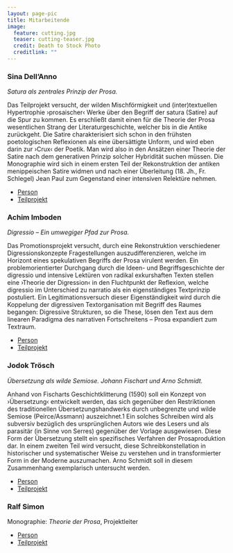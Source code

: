 ```yaml
---
layout: page-pic
title: Mitarbeitende
image:
  feature: cutting.jpg
  teaser: cutting-teaser.jpg
  credit: Death to Stock Photo
  creditlink: ""
---
```

### Sina Dell’Anno

*Satura als zentrales Prinzip der Prosa.*

Das Teilprojekt versucht, der wilden Mischförmigkeit und (inter)textuellen Hypertrophie ›prosaischer‹ Werke über den Begriff der satura (Satire) auf die Spur zu kommen. Es erschließt damit einen für die Theorie der Prosa wesentlichen Strang der Literaturgeschichte, welcher bis in die Antike zurückgeht. Die Satire charakterisiert sich schon in den frühsten poetologischen Reflexionen als eine übersättigte Unform, und wird eben darin zur ›Crux‹ der Poetik. Man wird also in den Ansätzen einer Theorie der Satire nach dem generativen Prinzip solcher Hybridität suchen müssen. Die Monographie wird sich in einem ersten Teil der Rekonstruktion der antiken menippeischen Satire widmen und nach einer Überleitung (18. Jh., Fr. Schlegel) Jean Paul zum Gegenstand einer intensiven Relektüre nehmen.


<div id="navcontainer">
  <ul id="navlist">
    <li><a href="{{ site.github.url }}/menu/dell-anno/person">Person</a></li>
    <li><a href="{{ site.github.url }}/menu/dell-anno/projekt">Teilprojekt</a></li>
  </ul>
</div>


### Achim Imboden

*Digressio – Ein umwegiger Pfad zur Prosa.*

Das Promotionsprojekt versucht, durch eine Rekonstruktion verschiedener Digressionskonzepte Fragestellungen auszudifferenzieren, welche im Horizont eines spekulativen Begriffs der Prosa virulent werden. Ein problemorientierter Durchgang durch die Ideen- und Begriffsgeschichte der digressio und intensive Lektüren von radikal exkurshaften Texten stellen eine ›Theorie der Digression‹ in den Fluchtpunkt der Reflexion, welche digressio im Unterschied zu narratio als ein eigenständiges Textprinzip postuliert. Ein Legitimationsversuch dieser Eigenständigkeit wird durch die Koppelung der digressiven Textorganisation mit Begriff des Raumes begangen: Digressive Strukturen, so die These, lösen den Text aus dem linearen Paradigma des narrativen Fortschreitens – Prosa expandiert zum Textraum.

<div id="navcontainer">
  <ul id="navlist">
    <li><a href="{{ site.github.url }}/menu/imboden/person">Person</a></li>
    <li><a href="{{ site.github.url }}/menu/imboden/projekt">Teilprojekt</a></li>
  </ul>
</div>

### Jodok Trösch
*Übersetzung als wilde Semiose. Johann Fischart und Arno Schmidt.*

Anhand von Fischarts Geschichtklitterung (1590) soll ein Konzept von ›Übersetzung‹ entwickelt werden, das sich gegenüber den Restriktionen des traditionellen Übersetzungshandwerks durch unbegrenzte und wilde Semiose (Peirce/Assmann) auszeichnet.1 Ein solches Schreiben wird als subversiv bezüglich des ursprünglichen Autors wie des Lesers und als parasitär (in Sinne von Serres) gegenüber der Vorlage ausgewiesen. Diese Form der Übersetzung stellt ein spezifisches Verfahren der Prosaproduktion dar. In einem zweiten Teil wird versucht, diese Schreibkonstellation in historischer und systematischer Weise zu verstehen und in transformierter Form in der Moderne auszumachen. Arno Schmidt soll in diesem Zusammenhang exemplarisch untersucht werden.

<div id="navcontainer">
  <ul id="navlist">
    <li><a href="{{ site.github.url }}/menu/troesch/person">Person</a></li>
    <li><a href="{{ site.github.url }}/menu/troesch/projekt">Teilprojekt</a></li>
  </ul>
</div>

### Ralf Simon
Monographie: *Theorie der Prosa*, Projektleiter

<div id="navcontainer">
  <ul id="navlist">
    <li><a href="{{ site.github.url }}/menu/simon/person">Person</a></li>
    <li><a href="{{ site.github.url }}/menu/simon/projekt">Teilprojekt</a></li>
  </ul>
</div>
